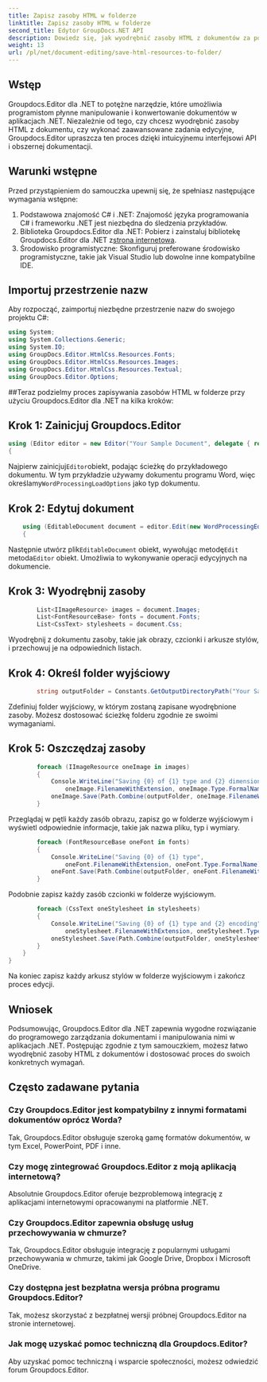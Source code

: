 ```yaml
---
title: Zapisz zasoby HTML w folderze
linktitle: Zapisz zasoby HTML w folderze
second_title: Edytor GroupDocs.NET API
description: Dowiedz się, jak wyodrębnić zasoby HTML z dokumentów za pomocą Groupdocs.Editor dla .NET. Ten kompleksowy samouczek zawiera szczegółowe wskazówki dla programistów.
weight: 13
url: /pl/net/document-editing/save-html-resources-to-folder/
---
```

## Wstęp
Groupdocs.Editor dla .NET to potężne narzędzie, które umożliwia programistom płynne manipulowanie i konwertowanie dokumentów w aplikacjach .NET. Niezależnie od tego, czy chcesz wyodrębnić zasoby HTML z dokumentu, czy wykonać zaawansowane zadania edycyjne, Groupdocs.Editor upraszcza ten proces dzięki intuicyjnemu interfejsowi API i obszernej dokumentacji.
## Warunki wstępne
Przed przystąpieniem do samouczka upewnij się, że spełniasz następujące wymagania wstępne:
1. Podstawowa znajomość C# i .NET: Znajomość języka programowania C# i frameworku .NET jest niezbędna do śledzenia przykładów.
2.  Biblioteka Groupdocs.Editor dla .NET: Pobierz i zainstaluj bibliotekę Groupdocs.Editor dla .NET z[strona internetowa](https://releases.groupdocs.com/editor/net/).
3. Środowisko programistyczne: Skonfiguruj preferowane środowisko programistyczne, takie jak Visual Studio lub dowolne inne kompatybilne IDE.

## Importuj przestrzenie nazw
Aby rozpocząć, zaimportuj niezbędne przestrzenie nazw do swojego projektu C#:
```csharp
using System;
using System.Collections.Generic;
using System.IO;
using GroupDocs.Editor.HtmlCss.Resources.Fonts;
using GroupDocs.Editor.HtmlCss.Resources.Images;
using GroupDocs.Editor.HtmlCss.Resources.Textual;
using GroupDocs.Editor.Options;
```
##Teraz podzielmy proces zapisywania zasobów HTML w folderze przy użyciu Groupdocs.Editor dla .NET na kilka kroków:
## Krok 1: Zainicjuj Groupdocs.Editor
```csharp
using (Editor editor = new Editor("Your Sample Document", delegate { return new WordProcessingLoadOptions(); }))
{
```
 Najpierw zainicjuj`Editor`obiekt, podając ścieżkę do przykładowego dokumentu. W tym przykładzie używamy dokumentu programu Word, więc określamy`WordProcessingLoadOptions` jako typ dokumentu.
## Krok 2: Edytuj dokument
```csharp
	using (EditableDocument document = editor.Edit(new WordProcessingEditOptions()))
	{
```
 Następnie utwórz plik`EditableDocument` obiekt, wywołując metodę`Edit` metoda`Editor` obiekt. Umożliwia to wykonywanie operacji edycyjnych na dokumencie.
## Krok 3: Wyodrębnij zasoby
```csharp
		List<IImageResource> images = document.Images;
		List<FontResourceBase> fonts = document.Fonts;
		List<CssText> stylesheets = document.Css;
```
Wyodrębnij z dokumentu zasoby, takie jak obrazy, czcionki i arkusze stylów, i przechowuj je na odpowiednich listach.
## Krok 4: Określ folder wyjściowy
```csharp
		string outputFolder = Constants.GetOutputDirectoryPath("Your Sample Document");
```
Zdefiniuj folder wyjściowy, w którym zostaną zapisane wyodrębnione zasoby. Możesz dostosować ścieżkę folderu zgodnie ze swoimi wymaganiami.
## Krok 5: Oszczędzaj zasoby
```csharp
		foreach (IImageResource oneImage in images)
		{
			Console.WriteLine("Saving {0} of {1} type and {2} dimensions",
				oneImage.FilenameWithExtension, oneImage.Type.FormalName, oneImage.LinearDimensions);
			oneImage.Save(Path.Combine(outputFolder, oneImage.FilenameWithExtension));
		}
```
Przeglądaj w pętli każdy zasób obrazu, zapisz go w folderze wyjściowym i wyświetl odpowiednie informacje, takie jak nazwa pliku, typ i wymiary.
```csharp
		foreach (FontResourceBase oneFont in fonts)
		{
			Console.WriteLine("Saving {0} of {1} type",
				oneFont.FilenameWithExtension, oneFont.Type.FormalName);
			oneFont.Save(Path.Combine(outputFolder, oneFont.FilenameWithExtension));
		}
```
Podobnie zapisz każdy zasób czcionki w folderze wyjściowym.
```csharp
		foreach (CssText oneStylesheet in stylesheets)
		{
			Console.WriteLine("Saving {0} of {1} type and {2} encoding",
				oneStylesheet.FilenameWithExtension, oneStylesheet.Type.FormalName, oneStylesheet.Encoding);
			oneStylesheet.Save(Path.Combine(outputFolder, oneStylesheet.FilenameWithExtension));
		}
	}
}
```
Na koniec zapisz każdy arkusz stylów w folderze wyjściowym i zakończ proces edycji.

## Wniosek
Podsumowując, Groupdocs.Editor dla .NET zapewnia wygodne rozwiązanie do programowego zarządzania dokumentami i manipulowania nimi w aplikacjach .NET. Postępując zgodnie z tym samouczkiem, możesz łatwo wyodrębnić zasoby HTML z dokumentów i dostosować proces do swoich konkretnych wymagań.
## Często zadawane pytania
### Czy Groupdocs.Editor jest kompatybilny z innymi formatami dokumentów oprócz Worda?
Tak, Groupdocs.Editor obsługuje szeroką gamę formatów dokumentów, w tym Excel, PowerPoint, PDF i inne.
### Czy mogę zintegrować Groupdocs.Editor z moją aplikacją internetową?
Absolutnie Groupdocs.Editor oferuje bezproblemową integrację z aplikacjami internetowymi opracowanymi na platformie .NET.
### Czy Groupdocs.Editor zapewnia obsługę usług przechowywania w chmurze?
Tak, Groupdocs.Editor obsługuje integrację z popularnymi usługami przechowywania w chmurze, takimi jak Google Drive, Dropbox i Microsoft OneDrive.
### Czy dostępna jest bezpłatna wersja próbna programu Groupdocs.Editor?
Tak, możesz skorzystać z bezpłatnej wersji próbnej Groupdocs.Editor na stronie internetowej.
### Jak mogę uzyskać pomoc techniczną dla Groupdocs.Editor?
Aby uzyskać pomoc techniczną i wsparcie społeczności, możesz odwiedzić forum Groupdocs.Editor.